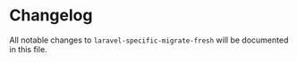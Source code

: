 # Changelog

All notable changes to `laravel-specific-migrate-fresh` will be documented in this file.
